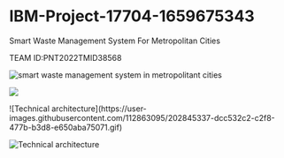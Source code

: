 # IBM-Project-17704-1659675343
Smart Waste Management System For Metropolitan Cities

TEAM ID:PNT2022TMID38568

![smart waste management system in metropolitant cities](https://user-images.githubusercontent.com/113085660/202834899-73640ca8-c9a6-4753-974a-ad5bea3dfe46.gif)

![](https://svgur.com/i/nQ2.svg)

<!--⚽️ACTIVITY / 🌐WEBSITE: https://github.com/Readme-Workflows/recent-activity -->
<!--RECENT_ACTIVITY:start-->
<!--RECENT_ACTIVITY:end-->![Technical architecture](https://user-images.githubusercontent.com/112863095/202845337-dcc532c2-c2f8-477b-b3d8-e650aba75071.gif)

<!--RECENT_ACTIVITY:last_update-->

<!--RECENT_ACTIVITY:last_update_end-->



![Technical architecture](https://user-images.githubusercontent.com/112863095/202845344-84c626f8-c6b7-48d9-8922-c683bc3f5b3e.gif)
